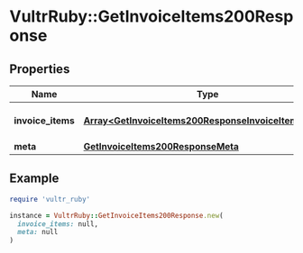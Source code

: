# VultrRuby::GetInvoiceItems200Response

## Properties

| Name | Type | Description | Notes |
| ---- | ---- | ----------- | ----- |
| **invoice_items** | [**Array&lt;GetInvoiceItems200ResponseInvoiceItemsInner&gt;**](GetInvoiceItems200ResponseInvoiceItemsInner.md) | List of invoice items. | [optional] |
| **meta** | [**GetInvoiceItems200ResponseMeta**](GetInvoiceItems200ResponseMeta.md) |  | [optional] |

## Example

```ruby
require 'vultr_ruby'

instance = VultrRuby::GetInvoiceItems200Response.new(
  invoice_items: null,
  meta: null
)
```

